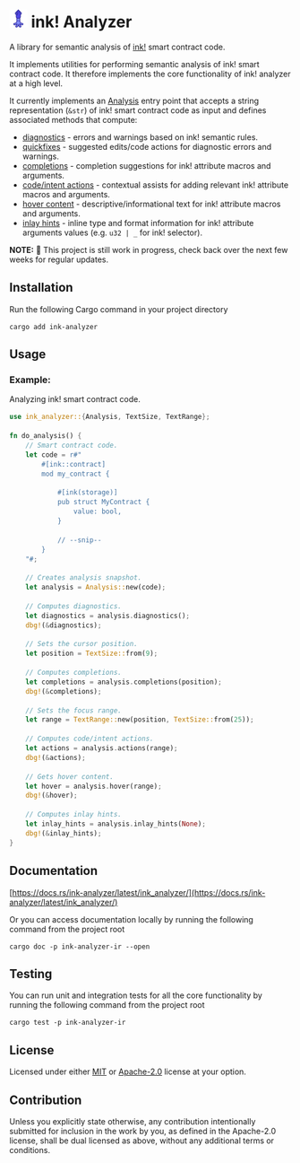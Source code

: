 # ![icon](https://raw.githubusercontent.com/ink-analyzer/ink-analyzer/master/images/iconx32.png "icon") ink! Analyzer

A library for semantic analysis of [ink!](https://use.ink/) smart contract code.

It implements utilities for performing semantic analysis of ink! smart contract code.
It therefore implements the core functionality of ink! analyzer at a high level.

It currently implements an [Analysis](https://github.com/ink-analyzer/ink-analyzer/blob/master/crates/analyzer/src/analysis.rs) entry point that accepts a string representation (`&str`) of ink! smart contract code as input and defines associated methods that compute:

- [diagnostics](https://github.com/ink-analyzer/ink-analyzer/blob/master/crates/analyzer/src/analysis/diagnostics.rs) - errors and warnings based on ink! semantic rules.
- [quickfixes](/crates/analyzer/src/analysis/diagnostics.rs) - suggested edits/code actions for diagnostic errors and warnings.
- [completions](https://github.com/ink-analyzer/ink-analyzer/blob/master/crates/analyzer/src/analysis/completions.rs) - completion suggestions for ink! attribute macros and arguments.
- [code/intent actions](https://github.com/ink-analyzer/ink-analyzer/blob/master/crates/analyzer/src/analysis/actions.rs) - contextual assists for adding relevant ink! attribute macros and arguments.
- [hover content](https://github.com/ink-analyzer/ink-analyzer/blob/master/crates/analyzer/src/analysis/hover.rs) - descriptive/informational text for ink! attribute macros and arguments.
- [inlay hints](/crates/analyzer/src/analysis/inlay_hints.rs) - inline type and format information for ink! attribute arguments values (e.g. `u32 | _` for ink! selector).

**NOTE:** 🚧 This project is still work in progress, check back over the next few weeks for regular updates.

## Installation

Run the following Cargo command in your project directory

```shell
cargo add ink-analyzer
```

## Usage

### Example:
Analyzing ink! smart contract code.

```rust
use ink_analyzer::{Analysis, TextSize, TextRange};

fn do_analysis() {
    // Smart contract code.
    let code = r#"
        #[ink::contract]
        mod my_contract {

            #[ink(storage)]
            pub struct MyContract {
                value: bool,
            }

            // --snip--
        }
    "#;

    // Creates analysis snapshot.
    let analysis = Analysis::new(code);

    // Computes diagnostics.
    let diagnostics = analysis.diagnostics();
    dbg!(&diagnostics);

    // Sets the cursor position.
    let position = TextSize::from(9);

    // Computes completions.
    let completions = analysis.completions(position);
    dbg!(&completions);

    // Sets the focus range.
    let range = TextRange::new(position, TextSize::from(25));

    // Computes code/intent actions.
    let actions = analysis.actions(range);
    dbg!(&actions);

    // Gets hover content.
    let hover = analysis.hover(range);
    dbg!(&hover);

    // Computes inlay hints.
    let inlay_hints = analysis.inlay_hints(None);
    dbg!(&inlay_hints);
}
```

## Documentation

[https://docs.rs/ink-analyzer/latest/ink_analyzer/](https://docs.rs/ink-analyzer/latest/ink_analyzer/)

Or you can access documentation locally by running the following command from the project root

```shell
cargo doc -p ink-analyzer-ir --open
```

## Testing

You can run unit and integration tests for all the core functionality by running the following command from the project root

```shell
cargo test -p ink-analyzer-ir
```

## License

Licensed under either [MIT](https://github.com/ink-analyzer/ink-analyzer/blob/master/LICENSE-MIT) or [Apache-2.0](https://github.com/ink-analyzer/ink-analyzer/blob/master/LICENSE-APACHE) license at your option.

## Contribution

Unless you explicitly state otherwise, any contribution intentionally submitted
for inclusion in the work by you, as defined in the Apache-2.0 license, shall be
dual licensed as above, without any additional terms or conditions.
